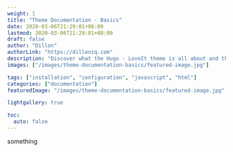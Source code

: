 ```yaml
---
weight: 1
title: "Theme Documentation - Basics"
date: 2020-03-06T21:29:01+08:00
lastmod: 2020-03-06T21:29:01+08:00
draft: false
author: "Dillon"
authorLink: "https://dillonzq.com"
description: "Discover what the Hugo - LoveIt theme is all about and the core-concepts behind it."
images: ["/images/theme-documentation-basics/featured-image.jpg"]

tags: ["installation", "configuration", "javascript", "html"]
categories: ["documentation"]
featuredImage: "/images/theme-documentation-basics/featured-image.jpg"

lightgallery: true

toc:
  auto: false
---
```

 something
